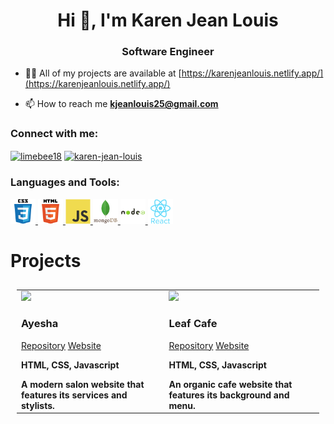<h1 align="center">Hi 👋, I'm Karen Jean Louis</h1>
<h3 align="center">Software Engineer</h3>

- 👨‍💻 All of my projects are available at [https://karenjeanlouis.netlify.app/](https://karenjeanlouis.netlify.app/)

- 📫 How to reach me **kjeanlouis25@gmail.com**

<h3 align="left">Connect with me:</h3>
<p align="left">
<a href="https://twitter.com/limebee18" target="blank"><img align="center" src="https://raw.githubusercontent.com/rahuldkjain/github-profile-readme-generator/master/src/images/icons/Social/twitter.svg" alt="limebee18" height="30" width="40" /></a>
<a href="https://linkedin.com/in/karen-jean-louis" target="blank"><img align="center" src="https://raw.githubusercontent.com/rahuldkjain/github-profile-readme-generator/master/src/images/icons/Social/linked-in-alt.svg" alt="karen-jean-louis" height="30" width="40" /></a>
</p>

<h3 align="left">Languages and Tools:</h3>
<p align="left"> <a href="https://www.w3schools.com/css/" target="_blank" rel="noreferrer"> <img src="https://raw.githubusercontent.com/devicons/devicon/master/icons/css3/css3-original-wordmark.svg" alt="css3" width="40" height="40"/> </a> <a href="https://www.w3.org/html/" target="_blank" rel="noreferrer"> <img src="https://raw.githubusercontent.com/devicons/devicon/master/icons/html5/html5-original-wordmark.svg" alt="html5" width="40" height="40"/> </a> <a href="https://developer.mozilla.org/en-US/docs/Web/JavaScript" target="_blank" rel="noreferrer"> <img src="https://raw.githubusercontent.com/devicons/devicon/master/icons/javascript/javascript-original.svg" alt="javascript" width="40" height="40"/> </a> <a href="https://www.mongodb.com/" target="_blank" rel="noreferrer"> <img src="https://raw.githubusercontent.com/devicons/devicon/master/icons/mongodb/mongodb-original-wordmark.svg" alt="mongodb" width="40" height="40"/> </a> <a href="https://nodejs.org" target="_blank" rel="noreferrer"> <img src="https://raw.githubusercontent.com/devicons/devicon/master/icons/nodejs/nodejs-original-wordmark.svg" alt="nodejs" width="40" height="40"/> </a> <a href="https://reactjs.org/" target="_blank" rel="noreferrer"> <img src="https://raw.githubusercontent.com/devicons/devicon/master/icons/react/react-original-wordmark.svg" alt="react" width="40" height="40"/> </a> </p>


 # Projects
 <table style="padding: 10px;">
  <td> 
<img src="https://media1.giphy.com/media/UhAu1PYOvtLWxYVqoi/giphy.gif?cid=790b7611e219d98392004de583b835354dd178883de66540&rid=giphy.gif&ct=g">
<h3>Ayesha</h3>
   <a href="https://github.com/Limebee/Ayesha-site">Repository</a> 
  <a href="https://ayeshasalonco.netlify.app">Website</a>
<p><strong>HTML, CSS, Javascript<strong></p>
  A modern salon website that features its services and stylists.
  </td>
 <td>
 <img src="https://media3.giphy.com/media/tkLbVDKHiwsJUvo1cj/giphy.gif?cid=790b7611d7998d31d53d943b5c741c13fbab5ee323471502&rid=giphy.gif&ct=g">
  <h3>Leaf Cafe</h3>
   <a href="https://github.com/Limebee/LeafCafe">Repository</a> 
  <a href="https://leafcafe.netlify.app">Website</a>
<p><strong>HTML, CSS, Javascript<strong></p>
  An organic cafe website that features its background and menu.
 </td>
  </table>
<!---
Limebee/Limebee is a ✨ special ✨ repository because its `README.md` (this file) appears on your GitHub profile.
You can click the Preview link to take a look at your changes.
--->
